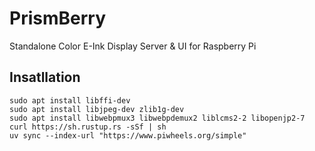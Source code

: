# PrismBerry
Standalone Color E-Ink Display Server &amp; UI for Raspberry Pi


## Insatllation 

```
sudo apt install libffi-dev
sudo apt install libjpeg-dev zlib1g-dev
sudo apt install libwebpmux3 libwebpdemux2 liblcms2-2 libopenjp2-7
curl https://sh.rustup.rs -sSf | sh
uv sync --index-url "https://www.piwheels.org/simple"
```


